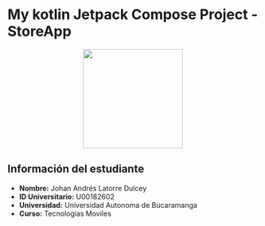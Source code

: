 # My kotlin Jetpack Compose Project - StoreApp

<div align = "center">
  <img src="./img/1000287369.jpg" width="200" height="200"/>
</div>

## Información del estudiante
- **Nombre:** Johan Andrés Latorre Dulcey
- **ID Universitario:** U00182602
- **Universidad:** Universidad Autonoma de Bucaramanga
- **Curso:** Tecnologias Moviles